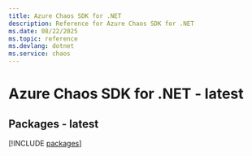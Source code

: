 ```yaml
---
title: Azure Chaos SDK for .NET
description: Reference for Azure Chaos SDK for .NET
ms.date: 08/22/2025
ms.topic: reference
ms.devlang: dotnet
ms.service: chaos
---
```

# Azure Chaos SDK for .NET - latest
## Packages - latest
[!INCLUDE [packages](chaos-index.md)]